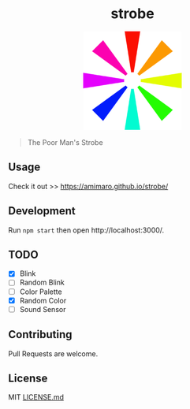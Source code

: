 <h1 align="center">strobe</h1>
<p align="center">
  <img alt="logo" width="200" src="assets/logo.png">
</p>


> The Poor Man's Strobe

## Usage

Check it out >> https://amimaro.github.io/strobe/

## Development

Run `npm start` then open http://localhost:3000/.

## TODO

- [X] Blink
- [ ] Random Blink
- [ ] Color Palette
- [X] Random Color
- [ ] Sound Sensor

## Contributing

Pull Requests are welcome.

## License

MIT [LICENSE.md](LICENSE.md)
